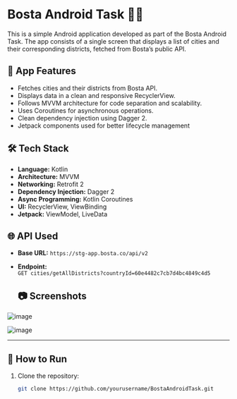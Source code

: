 # Bosta Android Task 🚚📱

This is a simple Android application developed as part of the Bosta Android Task. The app consists of a single screen that displays a list of cities and their corresponding districts, fetched from Bosta’s public API.

## 📱 App Features
- Fetches cities and their districts from Bosta API.
- Displays data in a clean and responsive RecyclerView.
- Follows MVVM architecture for code separation and scalability.
- Uses Coroutines for asynchronous operations.
- Clean dependency injection using Dagger 2.
-  Jetpack components used for better lifecycle management

## 🛠️ Tech Stack
- **Language:** Kotlin
- **Architecture:** MVVM
- **Networking:** Retrofit 2
- **Dependency Injection:** Dagger 2
- **Async Programming:** Kotlin Coroutines
- **UI:** RecyclerView, ViewBinding
- **Jetpack:** ViewModel, LiveData 

## 🌐 API Used
- **Base URL:** `https://stg-app.bosta.co/api/v2`
- **Endpoint:**  
  `GET cities/getAllDistricts?countryId=60e4482c7cb7d4bc4849c4d5`

  ## 📷 Screenshots
  
![image](https://github.com/user-attachments/assets/c04d7fcd-23b9-4441-84e8-c8d7450e8aac)

![image](https://github.com/user-attachments/assets/b5bda9b8-3ca6-4376-a531-cc53c0f0f3e0)


---

## 🚀 How to Run
1. Clone the repository:
   ```bash
   git clone https://github.com/yourusername/BostaAndroidTask.git
